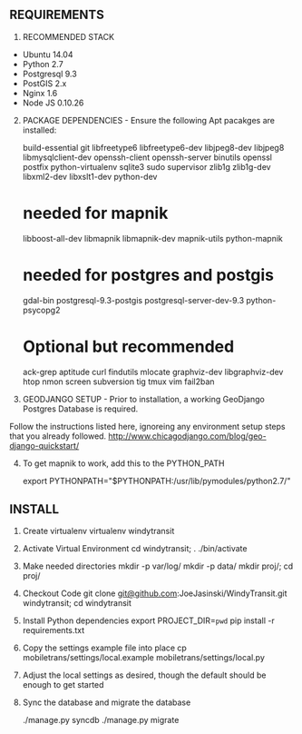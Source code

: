 REQUIREMENTS
-------
1. RECOMMENDED STACK 

 - Ubuntu 14.04
 - Python 2.7
 - Postgresql 9.3 
 - PostGIS 2.x
 - Nginx 1.6
 - Node JS 0.10.26


2. PACKAGE DEPENDENCIES - Ensure the following Apt pacakges are installed:

    build-essential git libfreetype6 libfreetype6-dev libjpeg8-dev libjpeg8 
    libmysqlclient-dev openssh-client openssh-server binutils
    openssl postfix python-virtualenv sqlite3 sudo supervisor zlib1g
    zlib1g-dev libxml2-dev libxslt1-dev python-dev 
    
    # needed for mapnik
    libboost-all-dev libmapnik libmapnik-dev mapnik-utils python-mapnik
    
    # needed for postgres and postgis
    gdal-bin postgresql-9.3-postgis postgresql-server-dev-9.3 python-psycopg2

    # Optional but recommended
    ack-grep aptitude curl findutils mlocate graphviz-dev libgraphviz-dev htop
    nmon screen subversion tig tmux vim fail2ban
    
3. GEODJANGO SETUP - Prior to installation, a working GeoDjango Postgres Database is required.

Follow the instructions listed here, ignoreing any environment setup
steps that you already followed. 
http://www.chicagodjango.com/blog/geo-django-quickstart/

4. To get mapnik to work, add this to the PYTHON_PATH

    export PYTHONPATH="$PYTHONPATH:/usr/lib/pymodules/python2.7/"

INSTALL
-------

1. Create virtualenv 
    virtualenv  windytransit

2. Activate Virtual Environment
    cd windytransit; . ./bin/activate

3. Make needed directories
    mkdir -p var/log/
    mkdir -p data/
    mkdir proj/; cd proj/

4. Checkout Code
    git clone git@github.com:JoeJasinski/WindyTransit.git windytransit; cd windytransit 

5. Install Python dependencies 
    export PROJECT_DIR=`pwd`
    pip install -r requirements.txt

6. Copy the settings example file into place
    cp mobiletrans/settings/local.example mobiletrans/settings/local.py

7. Adjust the local settings as desired, though the default should be enough to get started

8. Sync the database and migrate the database

   ./manage.py syncdb 
   ./manage.py migrate 







